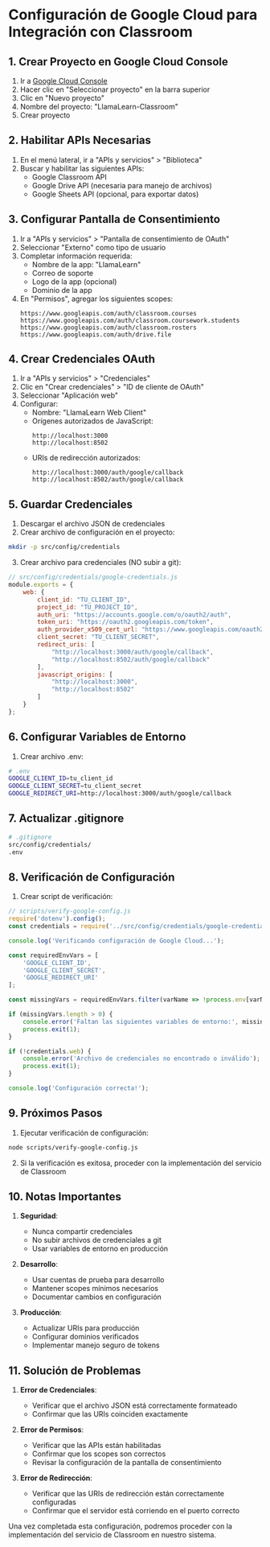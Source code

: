 # Configuración de Google Cloud para Integración con Classroom

## 1. Crear Proyecto en Google Cloud Console

1. Ir a [Google Cloud Console](https://console.cloud.google.com/)
2. Hacer clic en "Seleccionar proyecto" en la barra superior
3. Clic en "Nuevo proyecto"
4. Nombre del proyecto: "LlamaLearn-Classroom"
5. Crear proyecto

## 2. Habilitar APIs Necesarias

1. En el menú lateral, ir a "APIs y servicios" > "Biblioteca"
2. Buscar y habilitar las siguientes APIs:
   - Google Classroom API
   - Google Drive API (necesaria para manejo de archivos)
   - Google Sheets API (opcional, para exportar datos)

## 3. Configurar Pantalla de Consentimiento

1. Ir a "APIs y servicios" > "Pantalla de consentimiento de OAuth"
2. Seleccionar "Externo" como tipo de usuario
3. Completar información requerida:
   - Nombre de la app: "LlamaLearn"
   - Correo de soporte
   - Logo de la app (opcional)
   - Dominio de la app
4. En "Permisos", agregar los siguientes scopes:
   ```
   https://www.googleapis.com/auth/classroom.courses
   https://www.googleapis.com/auth/classroom.coursework.students
   https://www.googleapis.com/auth/classroom.rosters
   https://www.googleapis.com/auth/drive.file
   ```

## 4. Crear Credenciales OAuth

1. Ir a "APIs y servicios" > "Credenciales"
2. Clic en "Crear credenciales" > "ID de cliente de OAuth"
3. Seleccionar "Aplicación web"
4. Configurar:
   - Nombre: "LlamaLearn Web Client"
   - Orígenes autorizados de JavaScript:
     ```
     http://localhost:3000
     http://localhost:8502
     ```
   - URIs de redirección autorizados:
     ```
     http://localhost:3000/auth/google/callback
     http://localhost:8502/auth/google/callback
     ```

## 5. Guardar Credenciales

1. Descargar el archivo JSON de credenciales
2. Crear archivo de configuración en el proyecto:

```bash
mkdir -p src/config/credentials
```

3. Crear archivo para credenciales (NO subir a git):

```javascript
// src/config/credentials/google-credentials.js
module.exports = {
    web: {
        client_id: "TU_CLIENT_ID",
        project_id: "TU_PROJECT_ID",
        auth_uri: "https://accounts.google.com/o/oauth2/auth",
        token_uri: "https://oauth2.googleapis.com/token",
        auth_provider_x509_cert_url: "https://www.googleapis.com/oauth2/v1/certs",
        client_secret: "TU_CLIENT_SECRET",
        redirect_uris: [
            "http://localhost:3000/auth/google/callback",
            "http://localhost:8502/auth/google/callback"
        ],
        javascript_origins: [
            "http://localhost:3000",
            "http://localhost:8502"
        ]
    }
};
```

## 6. Configurar Variables de Entorno

1. Crear archivo .env:

```bash
# .env
GOOGLE_CLIENT_ID=tu_client_id
GOOGLE_CLIENT_SECRET=tu_client_secret
GOOGLE_REDIRECT_URI=http://localhost:3000/auth/google/callback
```

## 7. Actualizar .gitignore

```bash
# .gitignore
src/config/credentials/
.env
```

## 8. Verificación de Configuración

1. Crear script de verificación:

```javascript
// scripts/verify-google-config.js
require('dotenv').config();
const credentials = require('../src/config/credentials/google-credentials');

console.log('Verificando configuración de Google Cloud...');

const requiredEnvVars = [
    'GOOGLE_CLIENT_ID',
    'GOOGLE_CLIENT_SECRET',
    'GOOGLE_REDIRECT_URI'
];

const missingVars = requiredEnvVars.filter(varName => !process.env[varName]);

if (missingVars.length > 0) {
    console.error('Faltan las siguientes variables de entorno:', missingVars);
    process.exit(1);
}

if (!credentials.web) {
    console.error('Archivo de credenciales no encontrado o inválido');
    process.exit(1);
}

console.log('Configuración correcta!');
```

## 9. Próximos Pasos

1. Ejecutar verificación de configuración:
```bash
node scripts/verify-google-config.js
```

2. Si la verificación es exitosa, proceder con la implementación del servicio de Classroom

## 10. Notas Importantes

1. **Seguridad**:
   - Nunca compartir credenciales
   - No subir archivos de credenciales a git
   - Usar variables de entorno en producción

2. **Desarrollo**:
   - Usar cuentas de prueba para desarrollo
   - Mantener scopes mínimos necesarios
   - Documentar cambios en configuración

3. **Producción**:
   - Actualizar URIs para producción
   - Configurar dominios verificados
   - Implementar manejo seguro de tokens

## 11. Solución de Problemas

1. **Error de Credenciales**:
   - Verificar que el archivo JSON está correctamente formateado
   - Confirmar que las URIs coinciden exactamente

2. **Error de Permisos**:
   - Verificar que las APIs están habilitadas
   - Confirmar que los scopes son correctos
   - Revisar la configuración de la pantalla de consentimiento

3. **Error de Redirección**:
   - Verificar que las URIs de redirección están correctamente configuradas
   - Confirmar que el servidor está corriendo en el puerto correcto

Una vez completada esta configuración, podremos proceder con la implementación del servicio de Classroom en nuestro sistema.
